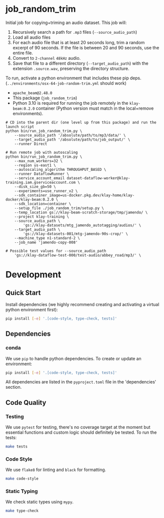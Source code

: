 # job_random_trim

Initial job for copying+triming an audio dataset. This job will:

1. Recursively search a path for `.mp3` files (`--source_audio_path`)
2. Load all audio files
3. For each audio file that is at least 20 seconds long, trim a random excerpt
   of 90 seconds. If the file is between 20 and 90 seconds, use the entire file.
4. Convert to `2-channel` `48kHz` audio.
5. Save that file to a different directory (`--target_audio_path`) with the
   extension `.source.wav`, preserving the directory structure.

To run, activate a python environment that includes these pip deps.
(`../environments/osx-64-job-random-trim.yml` should work)
- `apache_beam@2.48.0`
- This package (`job_random_trim`)
- Python 3.10 is required for running the job remotely in the `klay-beam:0.2.0`
  container (Python version must match in the local+remove environments).

```
# CD into the parent dir (one level up from this package) and run the launch script
python bin/run_job_random_trim.py \
    --source_audio_path '/absolute/path/to/mp3/data/' \
    --target_audio_path '/absolute/path/to/job_output/' \
    --runner Direct

# Run remote job with autoscaling
python bin/run_job_random_trim.py \
    --max_num_workers=32 \
    --region us-east1 \
    --autoscaling_algorithm THROUGHPUT_BASED \
    --runner DataflowRunner \
    --service_account_email dataset-dataflow-worker@klay-training.iam.gserviceaccount.com \
    --disk_size_gb=50 \
    --experiments=use_runner_v2 \
    --sdk_container_image=us-docker.pkg.dev/klay-home/klay-docker/klay-beam:0.2.0 \
    --sdk_location=container \
    --setup_file ./job_random_trim/setup.py \
    --temp_location gs://klay-beam-scratch-storage/tmp/jamendo/ \
    --project klay-training \
    --source_audio_path \
        'gs://klay-datasets/mtg_jamendo_autotagging/audios/' \
    --target_audio_path \
        'gs://klay-datasets-001/mtg-jamendo-90s-crop/' \
    --machine_type n1-standard-2 \
    --job_name 'jamendo-copy-008'

# Possible test values for --source_audio_path
    'gs://klay-dataflow-test-000/test-audio/abbey_road/mp3/' \
```

# Development
## Quick Start
Install dependencies (we highly recommend creating and activating a virtual
python environment first):
```sh
pip install [-e] '.[code-style, type-check, tests]'
```

## Dependencies
### conda
We use `pip` to handle python dependencies.  To create or update an environment:

```sh
pip install [-e] '.[code-style, type-check, tests]'
```

All dependencies are listed in the `pyproject.toml` file in the 'dependencies'
section.

## Code Quality
### Testing
We use `pytest` for testing, there's no coverage target at the moment but
essential functions and custom logic should definitely be tested. To run the
tests:
```sh
make tests
```

### Code Style
We use `flake8` for linting and `black` for formatting.

```sh
make code-style
```

### Static Typing
We check static types using `mypy`.
```sh
make type-check
```
